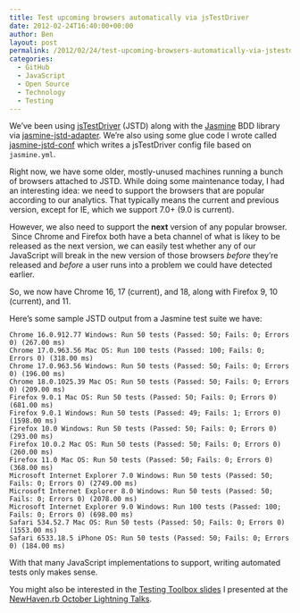 ```yaml
---
title: Test upcoming browsers automatically via jsTestDriver
date: 2012-02-24T16:40:00+00:00
author: Ben
layout: post
permalink: /2012/02/24/test-upcoming-browsers-automatically-via-jstestdriver/
categories:
  - GitHub
  - JavaScript
  - Open Source
  - Technology
  - Testing
---
```

We&#8217;ve been using [jsTestDriver](http://code.google.com/p/js-test-driver/) (JSTD) along with the [Jasmine](http://pivotal.github.com/jasmine/) BDD library via [jasmine-jstd-adapter](https://github.com/ibolmo/jasmine-jstd-adapter). We&#8217;re also using some glue code I wrote called [jasmine-jstd-conf](https://github.com/hedgeyedev/jasmine-jstd-conf) which writes a jsTestDriver config file based on `jasmine.yml`.

Right now, we have some older, mostly-unused machines running a bunch of browsers attached to JSTD. While doing some maintenance today, I had an interesting idea: we need to support the browsers that are popular according to our analytics. That typically means the current and previous version, except for IE, which we support 7.0+ (9.0 is current).

However, we also need to support the **next** version of any popular browser. &nbsp;Since Chrome and Firefox both have a beta channel of what is likey to be released as the next version, we can easily test whether any of our JavaScript will break in the new version of those browsers _before_ they&#8217;re released and _before_ a user runs into a problem we could have detected earlier.

So, we now have Chrome 16, 17 (current), and 18, along with Firefox 9, 10 (current), and 11.

Here&#8217;s some sample JSTD output from a Jasmine test suite we have:

<pre><code class="no-highlight">Chrome 16.0.912.77 Windows: Run 50 tests (Passed: 50; Fails: 0; Errors 0) (267.00 ms)
Chrome 17.0.963.56 Mac OS: Run 100 tests (Passed: 100; Fails: 0; Errors 0) (318.00 ms)
Chrome 17.0.963.56 Windows: Run 50 tests (Passed: 50; Fails: 0; Errors 0) (196.00 ms)
Chrome 18.0.1025.39 Mac OS: Run 50 tests (Passed: 50; Fails: 0; Errors 0) (209.00 ms)
Firefox 9.0.1 Mac OS: Run 50 tests (Passed: 50; Fails: 0; Errors 0) (681.00 ms)
Firefox 9.0.1 Windows: Run 50 tests (Passed: 49; Fails: 1; Errors 0) (1598.00 ms)
Firefox 10.0 Windows: Run 50 tests (Passed: 50; Fails: 0; Errors 0) (293.00 ms)
Firefox 10.0.2 Mac OS: Run 50 tests (Passed: 50; Fails: 0; Errors 0) (260.00 ms)
Firefox 11.0 Mac OS: Run 50 tests (Passed: 50; Fails: 0; Errors 0) (368.00 ms)
Microsoft Internet Explorer 7.0 Windows: Run 50 tests (Passed: 50; Fails: 0; Errors 0) (2749.00 ms)
Microsoft Internet Explorer 8.0 Windows: Run 50 tests (Passed: 50; Fails: 0; Errors 0) (2078.00 ms)
Microsoft Internet Explorer 9.0 Windows: Run 100 tests (Passed: 100; Fails: 0; Errors 0) (698.00 ms)
Safari 534.52.7 Mac OS: Run 50 tests (Passed: 50; Fails: 0; Errors 0) (1553.00 ms)
Safari 6533.18.5 iPhone OS: Run 50 tests (Passed: 50; Fails: 0; Errors 0) (184.00 ms)
</code></pre>

With that many JavaScript implementations to support, writing automated tests only makes sense.

You might also be interested in the [Testing Toolbox slides](http://benjaminoakes.github.com/testing_toolbox/) I presented at the [NewHaven.rb October Lightning Talks](http://www.meetup.com/newhavenrb/events/36030682/).